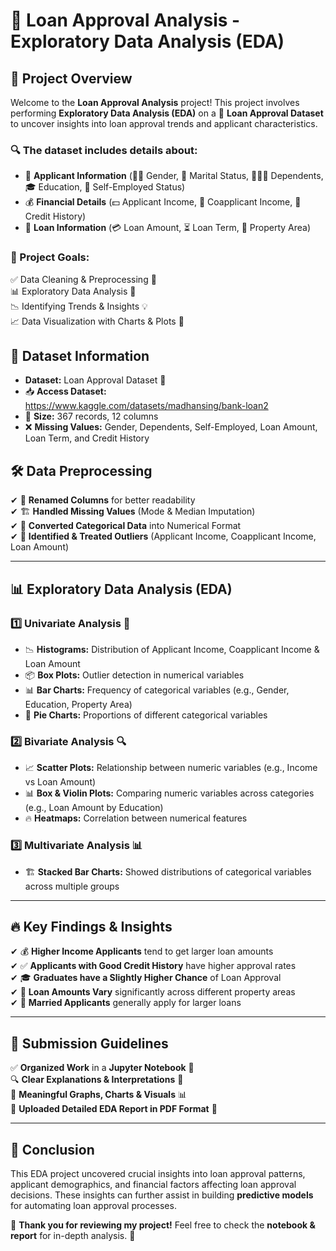 # 🚀 Loan Approval Analysis - Exploratory Data Analysis (EDA)

## 📌 Project Overview
Welcome to the **Loan Approval Analysis** project! This project involves performing **Exploratory Data Analysis (EDA)** on a 🏦 **Loan Approval Dataset** to uncover insights into loan approval trends and applicant characteristics.

### 🔍 The dataset includes details about:
- 👤 **Applicant Information** (🧑‍💼 Gender, 💍 Marital Status, 👨‍👩‍👧 Dependents, 🎓 Education, 💼 Self-Employed Status)
- 💰 **Financial Details** (💵 Applicant Income, 🤝 Coapplicant Income, 🏦 Credit History)
- 🏡 **Loan Information** (💳 Loan Amount, ⏳ Loan Term, 📍 Property Area)

### 🎯 Project Goals:
✅ Data Cleaning & Preprocessing 🧹  
📊 Exploratory Data Analysis 🔬  
📉 Identifying Trends & Insights 💡  
📈 Data Visualization with Charts & Plots 🎨  

## 📂 Dataset Information
- **Dataset:** Loan Approval Dataset 📄  
- 📥 **Access Dataset:** https://www.kaggle.com/datasets/madhansing/bank-loan2  
- 🔢 **Size:** 367 records, 12 columns  
- ❌ **Missing Values:** Gender, Dependents, Self-Employed, Loan Amount, Loan Term, and Credit History  

## 🛠 Data Preprocessing
✔ 🔄 **Renamed Columns** for better readability  
✔ 🏗 **Handled Missing Values** (Mode & Median Imputation)  
✔ 🔢 **Converted Categorical Data** into Numerical Format  
✔ 🚨 **Identified & Treated Outliers** (Applicant Income, Coapplicant Income, Loan Amount)  

---

## 📊 Exploratory Data Analysis (EDA)

### 1️⃣ Univariate Analysis 📌
- 📉 **Histograms:** Distribution of Applicant Income, Coapplicant Income & Loan Amount  
- 📦 **Box Plots:** Outlier detection in numerical variables  
- 📊 **Bar Charts:** Frequency of categorical variables (e.g., Gender, Education, Property Area)  
- 🥧 **Pie Charts:** Proportions of different categorical variables  

### 2️⃣ Bivariate Analysis 🔍
- 📈 **Scatter Plots:** Relationship between numeric variables (e.g., Income vs Loan Amount)  
- 📊 **Box & Violin Plots:** Comparing numeric variables across categories (e.g., Loan Amount by Education)  
- 🔥 **Heatmaps:** Correlation between numerical features  

### 3️⃣ Multivariate Analysis 📊
- 🏗 **Stacked Bar Charts:** Showed distributions of categorical variables across multiple groups  

---

## 🔥 Key Findings & Insights
✔ 💰 **Higher Income Applicants** tend to get larger loan amounts  
✔ ✅ **Applicants with Good Credit History** have higher approval rates  
✔ 🎓 **Graduates have a Slightly Higher Chance** of Loan Approval  
✔ 📍 **Loan Amounts Vary** significantly across different property areas  
✔ 💑 **Married Applicants** generally apply for larger loans  

---

## 📜 Submission Guidelines
✅ **Organized Work** in a **Jupyter Notebook** 📒  
🔍 **Clear Explanations & Interpretations** 🧐  
🎨 **Meaningful Graphs, Charts & Visuals** 📊  
📑 **Uploaded Detailed EDA Report in PDF Format** 📝  

---

## 🎯 Conclusion
This EDA project uncovered crucial insights into loan approval patterns, applicant demographics, and financial factors affecting loan approval decisions. These insights can further assist in building **predictive models** for automating loan approval processes.  

💎 **Thank you for reviewing my project!** Feel free to check the **notebook & report** for in-depth analysis. 🚀

